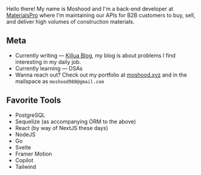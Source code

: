 Hello there! My name is Moshood and I'm a back-end developer at [MaterialsPro](https://www.materialspro.ng/) where I'm maintaining our APIs for B2B customers to buy, sell, and deliver high volumes of construction materials. 



## Meta
* Currently writing — [Killua Blog](https://medium.com/@moshood988), my blog is about problems I find interesting in my daily job. 
* Currently learning — DSAs
* Wanna reach out? Check out my portfolio at [moshood.xyz](www.moshood.xyz) and in the mailspace as `moshood988@gmail.com`


## Favorite Tools
* PostgreSQL
* Sequelize (as accompanying ORM to the above)
* React (by way of NextJS these days)
* NodeJS
* Go
* Svelte
* Framer Motion
* Copilot
* Tailwind
  

